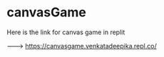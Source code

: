 # canvasGame

Here is the link for canvas game in replit

---> https://canvasgame.venkatadeepika.repl.co/


